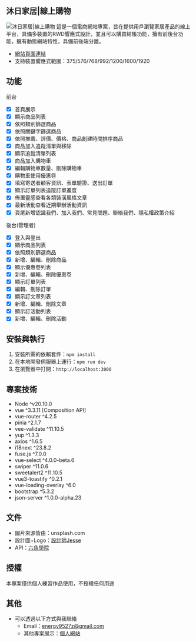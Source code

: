 ## 沐日家居|線上購物

![沐日家居|線上購物](https://i.imgur.com/ZXZQupX.png)
這是一個電商網站專案，旨在提供用戶瀏覽家居產品的線上平台，具備多裝置的RWD響應式設計，並且可以購買結帳功能，擁有前後台功能，擁有動態網站特性，具備前後端分離。

- [網站頁面連結](https://ben0588.github.io/vue_mu_ri_homeware/#/)
- 支持裝置響應式範圍：375/576/768/992/1200/1600/1920

## 功能

前台

- [x] 首頁展示
- [x] 顯示商品列表
- [x] 依照類別篩選商品
- [x] 依照關鍵字篩選商品
- [x] 依照推薦、評價、價格、商品創建時間排序商品
- [x] 商品加入追蹤清單與移除
- [x] 顯示追蹤清單列表
- [x] 商品加入購物車
- [x] 編輯購物車數量、刪除購物車
- [x] 購物車使用優惠卷
- [x] 填寫寄送者顧客資訊、表單驗證、送出訂單
- [x] 顯示訂單列表追蹤訂單進度
- [x] 佈置靈感查看各類裝潢風格文章
- [x] 最新活動查看近期舉辦活動資訊
- [x] 頁尾新增認識我們、加入我們、常見問題、聯絡我們、隱私權政策介紹

後台(管理者)

- [x] 登入與登出
- [x] 顯示商品列表
- [x] 依照類別篩選商品
- [x] 新增、編輯、刪除商品
- [x] 顯示優惠卷列表
- [x] 新增、編輯、刪除優惠卷
- [x] 顯示訂單列表
- [x] 編輯、刪除訂單
- [x] 顯示訂文章列表
- [x] 新增、編輯、刪除文章
- [x] 顯示訂活動列表
- [x] 新增、編輯、刪除活動

## 安裝與執行

1. 安裝所需的依賴套件：`npm install`
2. 在本地開發伺服器上運行：`npm run dev`
3. 在瀏覽器中打開：`http://localhost:3000`

## 專案技術

- Node ^v20.10.0
- vue ^3.3.11 [Composition API]
- vue-router ^4.2.5
- pinia ^2.1.7
- vee-validate ^11.10.5
- yup ^1.3.3
- axios ^1.6.5
- i18next ^23.8.2
- fuse.js ^7.0.0
- vue-select ^4.0.0-beta.6
- swiper ^11.0.6
- sweetalert2 ^11.10.5
- vue3-toastify ^0.2.1
- vue-loading-overlay ^6.0
- bootstrap ^5.3.2
- json-server ^1.0.0-alpha.23

## 文件

- 圖片來源皆由：unsplash.com
- 設計圖+Logo：[設計師Jesse](https://www.yuchiehlin.com/about)
- API：[六角學院](https://hexschool.github.io/vue3-courses-swaggerDoc/#/)

## 授權

本專案僅供個人練習作品使用，不授權任何用途

## 其他

- 可以透過以下方式與我聯絡
  - Email：energy9527z@gmail.com
  - 其他專案展示：[個人網站](https://ben0588.github.io/PersonalWebsite/#/)
